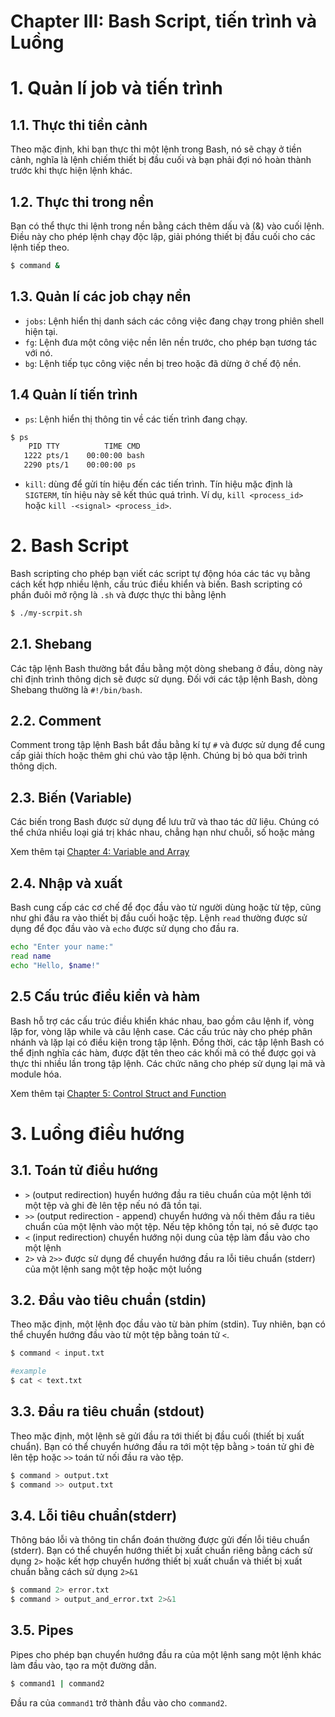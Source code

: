 # Chapter III: Bash Script, tiến trình và Luồng
# 1. Quản lí job và tiến trình
## 1.1. Thực thi tiền cảnh
Theo mặc định, khi bạn thực thi một lệnh trong Bash, nó sẽ chạy ở tiền cảnh, nghĩa là lệnh chiếm thiết bị đầu cuối và bạn phải đợi nó hoàn thành trước khi thực hiện lệnh khác.
## 1.2. Thực thi trong nền
Bạn có thể thực thi lệnh trong nền bằng cách thêm dấu và (&) vào cuối lệnh. Điều này cho phép lệnh chạy độc lập, giải phóng thiết bị đầu cuối cho các lệnh tiếp theo.
```bash
$ command &
```
## 1.3. Quản lí các job chạy nền
- `jobs`: Lệnh hiển thị danh sách các công việc đang chạy trong phiên shell hiện tại.
- `fg`: Lệnh đưa một công việc nền lên nền trước, cho phép bạn tương tác với nó.
- `bg`: Lệnh tiếp tục công việc nền bị treo hoặc đã dừng ở chế độ nền.
## 1.4 Quản lí tiến trình
- `ps`: Lệnh hiển thị thông tin về các tiến trình đang chạy.
```bash
$ ps
    PID TTY          TIME CMD
   1222 pts/1    00:00:00 bash
   2290 pts/1    00:00:00 ps
```
- `kill`: dùng để gửi tín hiệu đến các tiến trình. Tín hiệu mặc định là `SIGTERM`, tín hiệu này sẽ kết thúc quá trình. Ví dụ, `kill <process_id>` hoặc `kill -<signal> <process_id>`.
# 2. Bash Script
Bash scripting cho phép bạn viết các script tự động hóa các tác vụ bằng cách kết hợp nhiều lệnh, cấu trúc điều khiển và biến.
Bash scripting có phần đuôi mở rộng là `.sh` và được thực thi bằng lệnh
```bash
$ ./my-scrpit.sh
```
## 2.1. Shebang
Các tập lệnh Bash thường bắt đầu bằng một dòng shebang ở đầu, dòng này chỉ định trình thông dịch sẽ được sử dụng. Đối với các tập lệnh Bash, dòng Shebang thường là `#!/bin/bash`.
## 2.2. Comment
Comment trong tập lệnh Bash bắt đầu bằng kí tự `#` và được sử dụng để cung cấp giải thích hoặc thêm ghi chú vào tập lệnh. Chúng bị bỏ qua bởi trình thông dịch.
## 2.3. Biến (Variable)
Các biến trong Bash được sử dụng để lưu trữ và thao tác dữ liệu. Chúng có thể chứa nhiều loại giá trị khác nhau, chẳng hạn như chuỗi, số hoặc mảng

Xem thêm tại [Chapter 4: Variable and Array]()
## 2.4. Nhập và xuất
Bash cung cấp các cơ chế để đọc đầu vào từ người dùng hoặc từ tệp, cũng như ghi đầu ra vào thiết bị đầu cuối hoặc tệp. Lệnh `read` thường được sử dụng để đọc đầu vào và `echo` được sử dụng cho đầu ra.
```bash
echo "Enter your name:"
read name
echo "Hello, $name!"
```
## 2.5 Cấu trúc điều kiển và hàm
Bash hỗ trợ các cấu trúc điều khiển khác nhau, bao gồm câu lệnh if, vòng lặp for, vòng lặp while và câu lệnh case. Các cấu trúc này cho phép phân nhánh và lặp lại có điều kiện trong tập lệnh. Đồng thời, các tập lệnh Bash có thể định nghĩa các hàm, được đặt tên theo các khối mã có thể được gọi và thực thi nhiều lần trong tập lệnh. Các chức năng cho phép sử dụng lại mã và module hóa.

Xem thêm tại [Chapter 5: Control Struct and Function]()
# 3. Luồng điều hướng
## 3.1. Toán tử điều hướng
- `>` (output redirection) huyển hướng đầu ra tiêu chuẩn của một lệnh tới một tệp và ghi đè lên tệp nếu nó đã tồn tại.
- `>>` (output redirection - append) chuyển hướng và nối thêm đầu ra tiêu chuẩn của một lệnh vào một tệp. Nếu tệp không tồn tại, nó sẽ được tạo
- `<` (input redirection) chuyển hướng nội dung của tệp làm đầu vào cho một lệnh
- `2>` và `2>>` được sử dụng để chuyển hướng đầu ra lỗi tiêu chuẩn (stderr) của một lệnh sang một tệp hoặc một luồng
## 3.2. Đầu vào tiêu chuẩn (stdin)
Theo mặc định, một lệnh đọc đầu vào từ bàn phím (stdin). Tuy nhiên, bạn có thể chuyển hướng đầu vào từ một tệp bằng toán tử `<`.
```bash
$ command < input.txt

#example 
$ cat < text.txt
```
## 3.3. Đầu ra tiêu chuẩn (stdout)
Theo mặc định, một lệnh sẽ gửi đầu ra tới thiết bị đầu cuối (thiết bị xuất chuẩn). Bạn có thể chuyển hướng đầu ra tới một tệp bằng `>` toán tử ghi đè lên tệp hoặc `>>` toán tử nối đầu ra vào tệp.
```bash
$ command > output.txt
$ command >> output.txt
```
## 3.4. Lỗi tiêu chuẩn(stderr)
Thông báo lỗi và thông tin chẩn đoán thường được gửi đến lỗi tiêu chuẩn (stderr). Bạn có thể chuyển hướng thiết bị xuất chuẩn riêng bằng cách sử dụng `2>` hoặc kết hợp chuyển hướng thiết bị xuất chuẩn và thiết bị xuất chuẩn bằng cách sử dụng `2>&1`
```bash
$ command 2> error.txt
$ command > output_and_error.txt 2>&1
```
## 3.5. Pipes
Pipes cho phép bạn chuyển hướng đầu ra của một lệnh sang một lệnh khác làm đầu vào, tạo ra một đường dẫn.
```bash
$ command1 | command2
```
Đầu ra của `command1` trở thành đầu vào cho `command2`.
